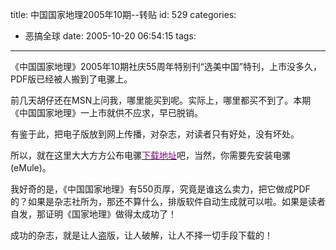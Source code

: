 title: 中国国家地理2005年10期--转贴
id: 529
categories:
  - 恶搞全球
date: 2005-10-20 06:54:15
tags:
---

<div id="msgcns!9697D6160EFEBC17!332" class="bvMsg"><div>《中国国家地理》2005年10期社庆55周年特别刊“选美中国”特刊，上市没多久，PDF版已经被人搬到了电骡上。 

前几天胡仔还在MSN上问我，哪里能买到呢。实际上，哪里都买不到了。本期《中国国家地理》一上市就供不应求，早已脱销。 

有鉴于此，把电子版放到网上传播，对杂志，对读者只有好处，没有坏处。

所以，就在这里大大方方公布电骡[<u><font color="#800080">下载地址</font></u>](http://lib.verycd.com/2005/10/19/0000070238.html)吧，当然，你需要先安装电骡(eMule)。

我好奇的是，《中国国家地理》有550页厚，究竟是谁这么卖力，把它做成PDF的？如果是杂志社所为，那还不算什么，排版软件自动生成就可以啦。如果是读者自发，那证明《国家地理》做得太成功了！

成功的杂志，就是让人盗版，让人破解，让人不择一切手段下载的！
</div></div>